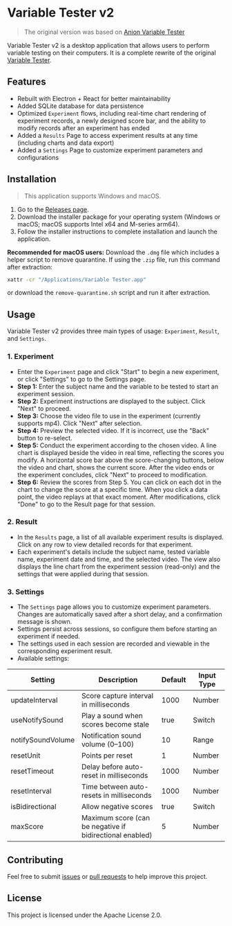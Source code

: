 # Variable Tester v2

> The original version was based on [Anion Variable Tester](https://petermacintyre.weebly.com/idiodynamic-software.html)

Variable Tester v2 is a desktop application that allows users to perform variable testing on their computers. It is a complete rewrite of the original [Variable Tester](https://github.com/80113hunterhsu/VariableTester).

## Features
- Rebuilt with Electron + React for better maintainability
- Added SQLite database for data persistence
- Optimized `Experiment` flows, including real-time chart rendering of experiment records, a newly designed score bar, and the ability to modify records after an experiment has ended
- Added a `Results` Page to access experiment results at any time (including charts and data export)
- Added a `Settings` Page to customize experiment parameters and configurations

## Installation

> This application supports Windows and macOS.

1. Go to the [Releases page](https://github.com/80113hunterhsu/variable-tester-v2/releases).
2. Download the installer package for your operating system (Windows or macOS; macOS supports Intel x64 and M-series arm64).
3. Follow the installer instructions to complete installation and launch the application.

**Recommended for macOS users:** Download the `.dmg` file which includes a helper script to remove quarantine.
If using the `.zip` file, run this command after extraction:
```bash
xattr -cr "/Applications/Variable Tester.app"
```
or download the `remove-quarantine.sh` script and run it after extraction.

## Usage

Variable Tester v2 provides three main types of usage: `Experiment`, `Result`, and `Settings`.

### 1. Experiment
- Enter the `Experiment` page and click "Start" to begin a new experiment, or click "Settings" to go to the Settings page.
- **Step 1:** Enter the subject name and the variable to be tested to start an experiment session.
- **Step 2:** Experiment instructions are displayed to the subject. Click "Next" to proceed.
- **Step 3:** Choose the video file to use in the experiment (currently supports mp4). Click "Next" after selection.
- **Step 4:** Preview the selected video. If it is incorrect, use the "Back" button to re-select.
- **Step 5:** Conduct the experiment according to the chosen video. A line chart is displayed beside the video in real time, reflecting the scores you modify. A horizontal score bar above the score-changing buttons, below the video and chart, shows the current score. After the video ends or the experiment concludes, click "Next" to proceed to modification.
- **Step 6:** Review the scores from Step 5. You can click on each dot in the chart to change the score at a specific time. When you click a data point, the video replays at that exact moment. After modifications, click "Done" to go to the Result page for that session.

### 2. Result
- In the `Results` page, a list of all available experiment results is displayed. Click on any row to view detailed records for that experiment.
- Each experiment's details include the subject name, tested variable name, experiment date and time, and the selected video. The view also displays the line chart from the experiment session (read-only) and the settings that were applied during that session.

### 3. Settings
- The `Settings` page allows you to customize experiment parameters. Changes are automatically saved after a short delay, and a confirmation message is shown.
- Settings persist across sessions, so configure them before starting an experiment if needed.
- The settings used in each session are recorded and viewable in the corresponding experiment result.
- Available settings:

| Setting | Description | Default | Input Type |
|---------|-------------|---------|------------|
| updateInterval | Score capture interval in milliseconds | 1000 | Number |
| useNotifySound | Play a sound when scores become stale | true | Switch |
| notifySoundVolume | Notification sound volume (0–100) | 10 | Range |
| resetUnit | Points per reset | 1 | Number |
| resetTimeout | Delay before auto-reset in milliseconds | 1000 | Number |
| resetInterval | Time between auto-resets in milliseconds | 1000 | Number |
| isBidirectional | Allow negative scores | true | Switch |
| maxScore | Maximum score (can be negative if bidirectional enabled) | 5 | Number |

## Contributing

Feel free to submit [issues](https://github.com/80113hunterhsu/variable-tester-v2/issues) or [pull requests](https://github.com/80113hunterhsu/variable-tester-v2/pulls) to help improve this project.

## License

This project is licensed under the Apache License 2.0.
